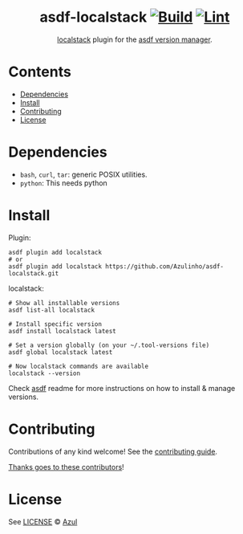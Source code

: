 <div align="center">

# asdf-localstack [![Build](https://github.com/Azulinho/asdf-localstack/actions/workflows/build.yml/badge.svg)](https://github.com/Azulinho/asdf-localstack/actions/workflows/build.yml) [![Lint](https://github.com/Azulinho/asdf-localstack/actions/workflows/lint.yml/badge.svg)](https://github.com/Azulinho/asdf-localstack/actions/workflows/lint.yml)

[localstack](https://github.com/python-localstack/localstack) plugin for the [asdf version manager](https://asdf-vm.com).

</div>

# Contents

- [Dependencies](#dependencies)
- [Install](#install)
- [Contributing](#contributing)
- [License](#license)

# Dependencies

- `bash`, `curl`, `tar`: generic POSIX utilities.
- `python`: This needs python

# Install

Plugin:

```shell
asdf plugin add localstack
# or
asdf plugin add localstack https://github.com/Azulinho/asdf-localstack.git
```

localstack:

```shell
# Show all installable versions
asdf list-all localstack

# Install specific version
asdf install localstack latest

# Set a version globally (on your ~/.tool-versions file)
asdf global localstack latest

# Now localstack commands are available
localstack --version
```

Check [asdf](https://github.com/asdf-vm/asdf) readme for more instructions on how to
install & manage versions.

# Contributing

Contributions of any kind welcome! See the [contributing guide](contributing.md).

[Thanks goes to these contributors](https://github.com/Azulinho/asdf-localstack/graphs/contributors)!

# License

See [LICENSE](LICENSE) © [Azul](https://github.com/Azulinho/)
